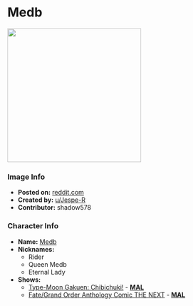 # Medb

<img src="https://raw.githubusercontent.com/shadow578/Project-Padoru/master/Padoru/U_Jespe-R/fate-medb-rider-jesper.png" height="300">

### Image Info
* **Posted on:**     [reddit.com](https://www.reddit.com/r/Padoru/comments/ey7ywk/daily_padoru_34_medb_fate/)
* **Created by:**    [u/Jespe-R](https://github.com/shadow578/Project-Padoru/blob/master/table-of-contents/creators/uJespeR.md)
* **Contributor:**   shadow578

### Character Info
* **Name:**   [Medb](https://myanimelist.net/character/157723)
* **Nicknames:**
  * Rider
  * Queen Medb
  * Eternal Lady
* **Shows:**
  * [Type-Moon Gakuen: Chibichuki!](https://github.com/shadow578/Project-Padoru/blob/master/table-of-contents/shows/TypeMoonGakuenChibichuki.md) - [__MAL__](https://myanimelist.net/manga/87581/Type-Moon_Gakuen__Chibichuki)
  * [Fate/Grand Order Anthology Comic THE NEXT](https://github.com/shadow578/Project-Padoru/blob/master/table-of-contents/shows/FateGrandOrderAnthologyComicTHENEXT.md) - [__MAL__](https://myanimelist.net/manga/115666/Fate_Grand_Order_Anthology_Comic_THE_NEXT)


